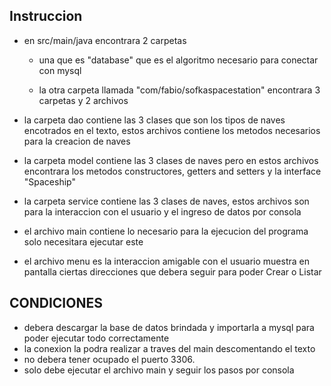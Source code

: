 ## Instruccion

* en src/main/java encontrara 2 carpetas 

   + una que es "database" que es el algoritmo necesario para conectar con mysql 
  
  
   + la otra carpeta llamada "com/fabio/sofkaspacestation" encontrara 3 carpetas y 2 archivos 

* la carpeta dao contiene las 3 clases que son los tipos de naves encotrados en el texto, estos archivos contiene los metodos necesarios para la creacion de naves  
* la carpeta model contiene las 3 clases de naves pero en estos archivos encontrara los metodos constructores, getters and setters y la interface "Spaceship"
* la carpeta service contiene las 3 clases de naves, estos archivos son para la interaccion con el usuario y el ingreso de datos por consola 
* el archivo main contiene lo necesario para la ejecucion del programa solo necesitara ejecutar este 
* el archivo menu es la interaccion amigable con el usuario muestra en pantalla ciertas direcciones que debera seguir para poder Crear o Listar 

## CONDICIONES

* debera descargar la base de datos brindada y importarla a mysql para poder ejecutar todo correctamente
* la conexion la podra realizar a traves del main descomentando el texto  
* no debera tener ocupado el puerto 3306.
* solo debe ejecutar el archivo main y seguir los pasos por consola
  
